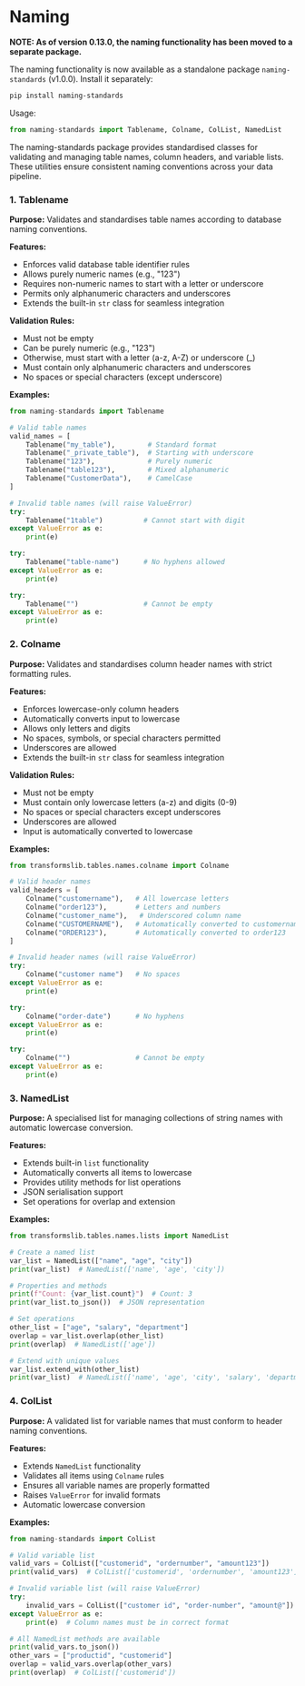 # Naming

**NOTE: As of version 0.13.0, the naming functionality has been moved to a separate package.**

The naming functionality is now available as a standalone package `naming-standards` (v1.0.0). Install it separately:

```bash
pip install naming-standards
```

Usage:
```python
from naming-standards import Tablename, Colname, ColList, NamedList
```

The naming-standards package provides standardised classes for validating and managing table names, column headers, and variable lists. These utilities ensure consistent naming conventions across your data pipeline.

### 1. Tablename
**Purpose:** Validates and standardises table names according to database naming conventions.

**Features:**
- Enforces valid database table identifier rules
- Allows purely numeric names (e.g., "123")
- Requires non-numeric names to start with a letter or underscore
- Permits only alphanumeric characters and underscores
- Extends the built-in `str` class for seamless integration

**Validation Rules:**
- Must not be empty
- Can be purely numeric (e.g., "123")
- Otherwise, must start with a letter (a-z, A-Z) or underscore (_)
- Must contain only alphanumeric characters and underscores
- No spaces or special characters (except underscore)

**Examples:**
```python
from naming-standards import Tablename

# Valid table names
valid_names = [
    Tablename("my_table"),        # Standard format
    Tablename("_private_table"),  # Starting with underscore
    Tablename("123"),             # Purely numeric
    Tablename("table123"),        # Mixed alphanumeric
    Tablename("CustomerData"),    # CamelCase
]

# Invalid table names (will raise ValueError)
try:
    Tablename("1table")          # Cannot start with digit
except ValueError as e:
    print(e)

try:
    Tablename("table-name")      # No hyphens allowed
except ValueError as e:
    print(e)

try:
    Tablename("")                # Cannot be empty
except ValueError as e:
    print(e)
```

### 2. Colname
**Purpose:** Validates and standardises column header names with strict formatting rules.

**Features:**
- Enforces lowercase-only column headers
- Automatically converts input to lowercase
- Allows only letters and digits
- No spaces, symbols, or special characters permitted
- Underscores are allowed
- Extends the built-in `str` class for seamless integration

**Validation Rules:**
- Must not be empty
- Must contain only lowercase letters (a-z) and digits (0-9)
- No spaces or special characters except underscores
- Underscores are allowed
- Input is automatically converted to lowercase

**Examples:**
```python
from transformslib.tables.names.colname import Colname

# Valid header names
valid_headers = [
    Colname("customername"),   # All lowercase letters
    Colname("order123"),       # Letters and numbers
    Colname("customer_name"),   # Underscored column name
    Colname("CUSTOMERNAME"),   # Automatically converted to customername
    Colname("ORDER123"),       # Automatically converted to order123
]

# Invalid header names (will raise ValueError)
try:
    Colname("customer name")   # No spaces
except ValueError as e:
    print(e)

try:
    Colname("order-date")      # No hyphens
except ValueError as e:
    print(e)

try:
    Colname("")                # Cannot be empty
except ValueError as e:
    print(e)
```

### 3. NamedList
**Purpose:** A specialised list for managing collections of string names with automatic lowercase conversion.

**Features:**
- Extends built-in `list` functionality
- Automatically converts all items to lowercase
- Provides utility methods for list operations
- JSON serialisation support
- Set operations for overlap and extension

**Examples:**
```python
from transformslib.tables.names.lists import NamedList

# Create a named list
var_list = NamedList(["name", "age", "city"])
print(var_list)  # NamedList(['name', 'age', 'city'])

# Properties and methods
print(f"Count: {var_list.count}")  # Count: 3
print(var_list.to_json())  # JSON representation

# Set operations
other_list = ["age", "salary", "department"]
overlap = var_list.overlap(other_list)
print(overlap)  # NamedList(['age'])

# Extend with unique values
var_list.extend_with(other_list)
print(var_list)  # NamedList(['name', 'age', 'city', 'salary', 'department'])
```

### 4. ColList
**Purpose:** A validated list for variable names that must conform to header naming conventions.

**Features:**
- Extends `NamedList` functionality
- Validates all items using `Colname` rules
- Ensures all variable names are properly formatted
- Raises `ValueError` for invalid formats
- Automatic lowercase conversion

**Examples:**
```python
from naming-standards import ColList

# Valid variable list
valid_vars = ColList(["customerid", "ordernumber", "amount123"])
print(valid_vars)  # ColList(['customerid', 'ordernumber', 'amount123'])

# Invalid variable list (will raise ValueError)
try:
    invalid_vars = ColList(["customer id", "order-number", "amount@"])
except ValueError as e:
    print(e)  # Column names must be in correct format

# All NamedList methods are available
print(valid_vars.to_json())
other_vars = ["productid", "customerid"]
overlap = valid_vars.overlap(other_vars)
print(overlap)  # ColList(['customerid'])
```

